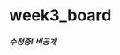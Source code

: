 # week3_board

<h5>수정중! 비공개</h5>

<!--
22.10.01
1. schemas에 unique 해제 및 mongodb의 인덱스 삭제. Mongo Server Error: E11000 duplicate key error 오류 해결
2. 모든 기능 정상 구동 확인 완료. 
3. 개인과제 1차 완성 확인.

22.10.03
1. AWS EC2 인스턴스 생성 후, 서버 실행하기 위해 ubuntu에 git clone 하려 했으나, private으로 설정되어 있어서 아이디, 비번 요구함. 
2. 그래서 public으로 변경하려하니, schemas 폴더 내 index에 내 몽고db 개인 url을 넣어놔서 노출 위험 (경고 이메일도 받음) 
3. 어쩔 수 없이 studio 3T 이용하는 local2 27017 db로 다시 재변경함. 
4. 그런데 테스트 해보니 이번에는 index문제가 발생하지 않음 
5. 즉, 내 mongodb 아틀라스 연결해서 index 삭제 작업을 최초 한 번만 진행해주면, 그 이후로는 local27017 연경 후 studio 3T 써도 인덱스 문제 발생하지 않는 것 같음. 
6. 어쨋든 db 주소 변경하고, git push 후 깃헙 public으로 변경함. 
7. 이제 ubuntu에 git clone 하고 서버 실행해 볼 예정 
-->
